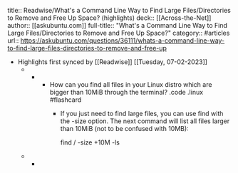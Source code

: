 title:: Readwise/What's a Command Line Way to Find Large Files/Directories to Remove and Free Up Space? (highlights)
deck:: [[Across-the-Net]]
author:: [[askubuntu.com]]
full-title:: "What's a Command Line Way to Find Large Files/Directories to Remove and Free Up Space?"
category:: #articles
url:: https://askubuntu.com/questions/36111/whats-a-command-line-way-to-find-large-files-directories-to-remove-and-free-up

- Highlights first synced by [[Readwise]] [[Tuesday, 07-02-2023]]
	- -
		- How can you find all files in your Linux distro which are bigger than 10MiB through the terminal? .code .linux #flashcard
			- If you just need to find large files, you can use find with the -size option. The next command will list all files larger than 10MiB (not to be confused with 10MB):
			  
			  find / -size +10M -ls
	- -